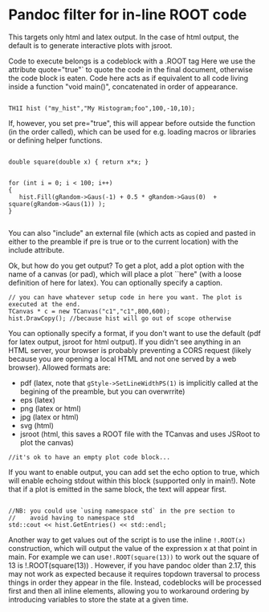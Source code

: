 # Pandoc filter for in-line ROOT code


This targets only html and latex output. In the case of html output, the default is to generate interactive plots with jsroot. 

Code to execute belongs is a codeblock with  a .ROOT tag 
Here we use the attribute quote="true"` to quote the code in the final document, otherwise the code block is eaten.
Code here acts as if equivalent to all code living inside a function "void main()", concatenated in order of appearance. 


```{.ROOT quote="true"} 

TH1I hist ("my_hist","My Histogram;foo",100,-10,10); 

```
 If, however, you set pre="true", this will appear before outside the function (in the order called),  which can be used for e.g. loading macros or libraries or defining helper functions. 


```{.ROOT pre="true" quote="true"}

double square(double x) { return x*x; } 

```


```{.ROOT quote="true"}

for (int i = 0; i < 100; i++)
{
   hist.Fill(gRandom->Gaus(-1) + 0.5 * gRandom->Gaus(0)  + square(gRandom->Gaus(1)) ); 
}


```

You can also "include" an external file (which acts as copied and pasted in either to the preamble if pre is true or to the current location) with the include attribute. 


Ok, but how do you get output? 
To get a plot, add a plot option with the name of a canvas (or pad), which will place a plot ``here" (with a loose definition of here for latex). You can optionally specify a caption.


```{.ROOT plot="c1" quote="true" caption="A histogram"}
// you can have whatever setup code in here you want. The plot is executed at the end. 
TCanvas * c = new TCanvas("c1","c1",800,600); 
hist.DrawCopy(); //because hist will go out of scope otherwise 
```

You can optionally specify a format, if you don't want to use the default (pdf for latex output, jsroot for html output). If you didn't see anything in an HTML server, your browser is probably preventing a CORS request (likely because you are opening a local HTML and not one served by a web browser). 
Allowed formats are: 

 - pdf (latex, note that `gStyle->SetLineWidthPS(1)` is implicitly called at the begining of the preamble, but you can overwrrite)
 - eps (latex)
 - png (latex or html) 
 - jpg (latex or html) 
 - svg (html) 
 - jsroot (html, this saves a ROOT file with the TCanvas and uses JSRoot to plot the canvas) 


```{.ROOT plot="c1" format="png" quote="true" caption="Now as a .png"} 
//it's ok to have an empty plot code block... 
```


If you want to enable output, you can add set the echo option to true, which will enable echoing stdout within this block (supported only in main!). Note that if a plot is emitted in the same block, the text will appear first. 

```{.ROOT echo="true" quote="true"} 

//NB: you could use `using namespace std` in the pre section to 
//    avoid having to namespace std
std::cout << hist.GetEntries() << std::endl; 

```


Another way to get values out of the script is to use the inline `!.ROOT(x)`
construction, which will output the value of the expression x at that point in
main.  For example we can use`!.ROOT(square(13))` to work out the square of 13 is !.ROOT(square(13))
. However, if you have pandoc older than 2.17, this may not work as
expected because it requires topdown traversal to process things in order they
appear in the file. Instead, codeblocks will be processed first and then all
inline elements, allowing you to workaround ordering by introducing variables
to store the state at a given time. 



